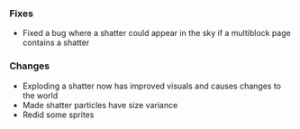 ### Fixes
- Fixed a bug where a shatter could appear in the sky if a multiblock page contains a shatter

### Changes
- Exploding a shatter now has improved visuals and causes changes to the world
- Made shatter particles have size variance
- Redid some sprites